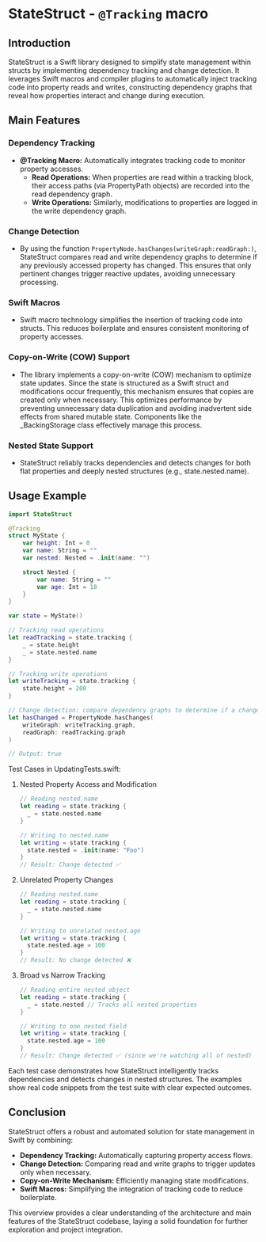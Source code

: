 # StateStruct - `@Tracking` macro

## Introduction
StateStruct is a Swift library designed to simplify state management within structs by implementing dependency tracking and change detection. It leverages Swift macros and compiler plugins to automatically inject tracking code into property reads and writes, constructing dependency graphs that reveal how properties interact and change during execution.

## Main Features

### Dependency Tracking
- **@Tracking Macro:** Automatically integrates tracking code to monitor property accesses.
  - **Read Operations:** When properties are read within a tracking block, their access paths (via PropertyPath objects) are recorded into the read dependency graph.
  - **Write Operations:** Similarly, modifications to properties are logged in the write dependency graph.

### Change Detection
- By using the function `PropertyNode.hasChanges(writeGraph:readGraph:)`, StateStruct compares read and write dependency graphs to determine if any previously accessed property has changed. This ensures that only pertinent changes trigger reactive updates, avoiding unnecessary processing.

### Swift Macros
- Swift macro technology simplifies the insertion of tracking code into structs. This reduces boilerplate and ensures consistent monitoring of property accesses.

### Copy-on-Write (COW) Support
- The library implements a copy-on-write (COW) mechanism to optimize state updates. Since the state is structured as a Swift struct and modifications occur frequently, this mechanism ensures that copies are created only when necessary. This optimizes performance by preventing unnecessary data duplication and avoiding inadvertent side effects from shared mutable state. Components like the _BackingStorage class effectively manage this process.

### Nested State Support
- StateStruct reliably tracks dependencies and detects changes for both flat properties and deeply nested structures (e.g., state.nested.name).

## Usage Example

```swift
import StateStruct

@Tracking
struct MyState {
    var height: Int = 0
    var name: String = ""
    var nested: Nested = .init(name: "")

    struct Nested {
        var name: String = ""
        var age: Int = 18
    }
}

var state = MyState()

// Tracking read operations
let readTracking = state.tracking {
    _ = state.height
    _ = state.nested.name
}

// Tracking write operations
let writeTracking = state.tracking {
    state.height = 200
}

// Change detection: compare dependency graphs to determine if a change occurred
let hasChanged = PropertyNode.hasChanges(
    writeGraph: writeTracking.graph,
    readGraph: readTracking.graph
)

// Output: true

```

Test Cases in UpdatingTests.swift:

1. Nested Property Access and Modification
   ```swift
   // Reading nested.name
   let reading = state.tracking {
     _ = state.nested.name  
   }
   
   // Writing to nested.name
   let writing = state.tracking {
     state.nested = .init(name: "Foo")
   }
   // Result: Change detected ✅
   ```

2. Unrelated Property Changes
   ```swift
   // Reading nested.name
   let reading = state.tracking {
     _ = state.nested.name
   }
   
   // Writing to unrelated nested.age
   let writing = state.tracking {
     state.nested.age = 100  
   }
   // Result: No change detected ❌
   ```

3. Broad vs Narrow Tracking
   ```swift
   // Reading entire nested object
   let reading = state.tracking {
     _ = state.nested // Tracks all nested properties
   }
   
   // Writing to one nested field
   let writing = state.tracking {
     state.nested.age = 100
   }
   // Result: Change detected ✅ (since we're watching all of nested)
   ```

Each test case demonstrates how StateStruct intelligently tracks dependencies and detects changes in nested structures. The examples show real code snippets from the test suite with clear expected outcomes.


## Conclusion
StateStruct offers a robust and automated solution for state management in Swift by combining:
- **Dependency Tracking:** Automatically capturing property access flows.
- **Change Detection:** Comparing read and write graphs to trigger updates only when necessary.
- **Copy-on-Write Mechanism:** Efficiently managing state modifications.
- **Swift Macros:** Simplifying the integration of tracking code to reduce boilerplate.

This overview provides a clear understanding of the architecture and main features of the StateStruct codebase, laying a solid foundation for further exploration and project integration.
